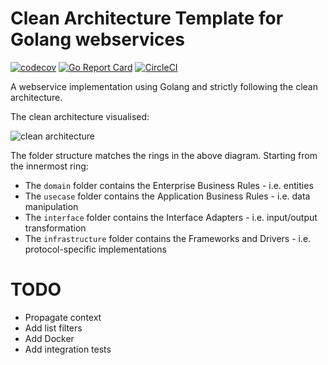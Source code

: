 # Clean Architecture Template for Golang webservices
[![codecov](https://codecov.io/gh/CanobbioE/strict-clean-arch-go-webservice/branch/main/graph/badge.svg)](https://codecov.io/gh/CanobbioE/strict-clean-arch-go-webservice)
[![Go Report Card](https://goreportcard.com/badge/github.com/CanobbioE/strict-clean-arch-go-webservice)](https://goreportcard.com/report/github.com/CanobbioE/strict-clean-arch-go-webservice)
[![CircleCI](https://dl.circleci.com/status-badge/img/gh/CanobbioE/strict-clean-arch-go-webservice/tree/master.svg?style=shield)](https://dl.circleci.com/status-badge/redirect/gh/CanobbioE/strict-clean-arch-go-webservice/tree/master)

A webservice implementation using Golang and strictly following the clean architecture.

The clean architecture visualised:

![clean architecture](https://canobbioe.com/posts/cleaner-architecture/CleanArchitecture.jpeg)

The folder structure matches the rings in the above diagram. Starting from the innermost ring:

- The `domain` folder contains the Enterprise Business Rules - i.e. entities
- The `usecase` folder contains the Application Business Rules - i.e. data manipulation
- The `interface` folder contains the Interface Adapters - i.e. input/output transformation
- The `infrastructure` folder contains the Frameworks and Drivers - i.e. protocol-specific implementations

# TODO
- Propagate context
- Add list filters
- Add Docker
- Add integration tests

